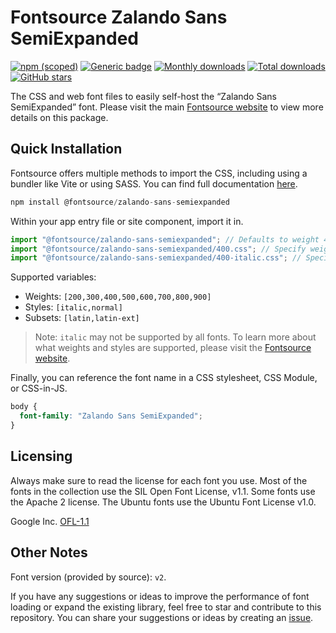 # Fontsource Zalando Sans SemiExpanded

[![npm (scoped)](https://img.shields.io/npm/v/@fontsource/zalando-sans-semiexpanded?color=brightgreen)](https://www.npmjs.com/package/@fontsource/zalando-sans-semiexpanded) [![Generic badge](https://img.shields.io/badge/fontsource-passing-brightgreen)](https://github.com/fontsource/fontsource) [![Monthly downloads](https://badgen.net/npm/dm/@fontsource/zalando-sans-semiexpanded)](https://github.com/fontsource/fontsource) [![Total downloads](https://badgen.net/npm/dt/@fontsource/zalando-sans-semiexpanded)](https://github.com/fontsource/fontsource) [![GitHub stars](https://img.shields.io/github/stars/fontsource/fontsource.svg?style=social&label=Star)](https://github.com/fontsource/fontsource/stargazers)

The CSS and web font files to easily self-host the “Zalando Sans SemiExpanded” font. Please visit the main [Fontsource website](https://fontsource.org/fonts/zalando-sans-semiexpanded) to view more details on this package.

## Quick Installation

Fontsource offers multiple methods to import the CSS, including using a bundler like Vite or using SASS. You can find full documentation [here](https://fontsource.org/docs/getting-started/introduction).

```javascript
npm install @fontsource/zalando-sans-semiexpanded
```

Within your app entry file or site component, import it in.

```javascript
import "@fontsource/zalando-sans-semiexpanded"; // Defaults to weight 400
import "@fontsource/zalando-sans-semiexpanded/400.css"; // Specify weight
import "@fontsource/zalando-sans-semiexpanded/400-italic.css"; // Specify weight and style
```

Supported variables:
- Weights: `[200,300,400,500,600,700,800,900]`
- Styles: `[italic,normal]`
- Subsets: `[latin,latin-ext]`

> Note: `italic` may not be supported by all fonts. To learn more about what weights and styles are supported, please visit the [Fontsource website](https://fontsource.org/fonts/zalando-sans-semiexpanded).

Finally, you can reference the font name in a CSS stylesheet, CSS Module, or CSS-in-JS.

```css
body {
  font-family: "Zalando Sans SemiExpanded";
}
```

## Licensing
Always make sure to read the license for each font you use. Most of the fonts in the collection use the SIL Open Font License, v1.1. Some fonts use the Apache 2 license. The Ubuntu fonts use the Ubuntu Font License v1.0.

Google Inc.
[OFL-1.1](http://scripts.sil.org/OFL)

## Other Notes
Font version (provided by source): `v2`.

If you have any suggestions or ideas to improve the performance of font loading or expand the existing library, feel free to star and contribute to this repository. You can share your suggestions or ideas by creating an [issue](https://github.com/fontsource/fontsource/issues).
